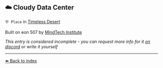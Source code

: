 ## ☁️ Cloudy Data Center

`🪧 Place` in [Timeless Desert](/timeless_desert.html)

Built on eon 507 by [MindTech Institute](/mindtech_institute.html)

_This entry is considered incomplete - you can request more info for it [on discord](<https://discord.com/channels/562910943848169472/1173922660489633802>) or write it yourself_


----------
[⬅️ Back to index](/index.md#4120_s)